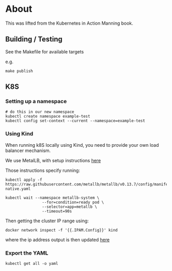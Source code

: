 # About

This was lifted from the Kubernetes in Action Manning book.

## Building / Testing

See the Makefile for available targets

e.g.
```
make publish
```


## K8S

### Setting up a namespace
```
# do this in our new namespace
kubectl create namespace example-test
kubectl config set-context --current --namespace=example-test
```

### Using Kind

When running k8S locally using Kind, you need to provide your own load balancer mechanism.

We use MetalLB, with  setup instructions [here](https://kind.sigs.k8s.io/docs/user/loadbalancer/)

Those instructions specify running:
```
kubectl apply -f https://raw.githubusercontent.com/metallb/metallb/v0.13.7/config/manifests/metallb-native.yaml

kubectl wait --namespace metallb-system \
                --for=condition=ready pod \
                --selector=app=metallb \
                --timeout=90s
```

Then getting the cluster IP range using:
```
docker network inspect -f '{{.IPAM.Config}}' kind
```

where the ip address output is then updated [here](./k8s/metallb.yaml)

### Export the YAML
```
kubectl get all -o yaml
```
